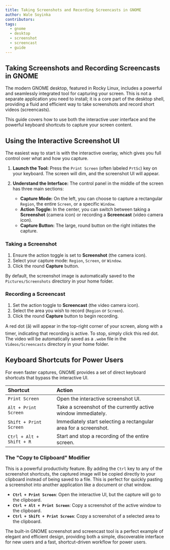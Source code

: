 ```yaml
---
title: Taking Screenshots and Recording Screencasts in GNOME
author: Wale Soyinka
contributors:
tags:
  - gnome
  - desktop
  - screenshot
  - screencast
  - guide
---
```


## Taking Screenshots and Recording Screencasts in GNOME

The modern GNOME desktop, featured in Rocky Linux, includes a powerful and seamlessly integrated tool for capturing your screen. This is not a separate application you need to install; it is a core part of the desktop shell, providing a fluid and efficient way to take screenshots and record short videos (screencasts).

This guide covers how to use both the interactive user interface and the powerful keyboard shortcuts to capture your screen content.

## Using the Interactive Screenshot UI

The easiest way to start is with the interactive overlay, which gives you full control over what and how you capture.

1.  **Launch the Tool:** Press the `Print Screen` (often labeled `PrtSc`) key on your keyboard. The screen will dim, and the screenshot UI will appear.

2.  **Understand the Interface:** The control panel in the middle of the screen has three main sections:
    *   **Capture Mode:** On the left, you can choose to capture a rectangular `Region`, the entire `Screen`, or a specific `Window`.
    *   **Action Toggle:** In the center, you can switch between taking a **Screenshot** (camera icon) or recording a **Screencast** (video camera icon).
    *   **Capture Button:** The large, round button on the right initiates the capture.

### Taking a Screenshot

1.  Ensure the action toggle is set to **Screenshot** (the camera icon).
2.  Select your capture mode: `Region`, `Screen`, or `Window`.
3.  Click the round **Capture** button.

By default, the screenshot image is automatically saved to the `Pictures/Screenshots` directory in your home folder.

### Recording a Screencast

1.  Set the action toggle to **Screencast** (the video camera icon).
2.  Select the area you wish to record (`Region` or `Screen`).
3.  Click the round **Capture** button to begin recording.

A red dot (â) will appear in the top-right corner of your screen, along with a timer, indicating that recording is active. To stop, simply click this red dot. The video will be automatically saved as a `.webm` file in the `Videos/Screencasts` directory in your home folder.

## Keyboard Shortcuts for Power Users

For even faster captures, GNOME provides a set of direct keyboard shortcuts that bypass the interactive UI.

| Shortcut | Action |
| :--- | :--- |
| `Print Screen` | Open the interactive screenshot UI. |
| `Alt + Print Screen` | Take a screenshot of the currently active window immediately. |
| `Shift + Print Screen` | Immediately start selecting a rectangular area for a screenshot. |
| `Ctrl + Alt + Shift + R` | Start and stop a recording of the entire screen. |

### The "Copy to Clipboard" Modifier

This is a powerful productivity feature. By adding the `Ctrl` key to any of the screenshot shortcuts, the captured image will be copied directly to your clipboard instead of being saved to a file. This is perfect for quickly pasting a screenshot into another application like a document or chat window.

*   **`Ctrl + Print Screen`**: Open the interactive UI, but the capture will go to the clipboard.
*   **`Ctrl + Alt + Print Screen`**: Copy a screenshot of the active window to the clipboard.
*   **`Ctrl + Shift + Print Screen`**: Copy a screenshot of a selected area to the clipboard.

The built-in GNOME screenshot and screencast tool is a perfect example of elegant and efficient design, providing both a simple, discoverable interface for new users and a fast, shortcut-driven workflow for power users.
